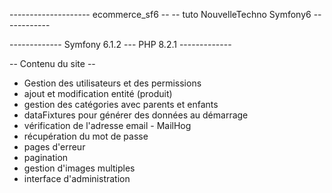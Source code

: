 -------------------- ecommerce_sf6 --
-- tuto NouvelleTechno Symfony6 ------------


------------- Symfony 6.1.2 --- PHP 8.2.1 -------------

-- Contenu du site --

- Gestion des utilisateurs et des permissions
- ajout et modification entité (produit)
- gestion des catégories avec parents et enfants
- dataFixtures pour générer des données au démarrage 
- vérification de l'adresse email - MailHog
- récupération du mot de passe
- pages d'erreur
- pagination
- gestion d'images multiples
- interface d'administration


